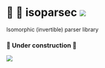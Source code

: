 # 🔄 🔡 isoparsec ![](https://github.com/ilyakooo0/isoparsec/workflows/Haskell%20CI/badge.svg)

Isomorphic (invertible) parser library

### 🚧 Under construction 🚧

![](https://media.giphy.com/media/xDQ3Oql1BN54c/giphy.gif)
